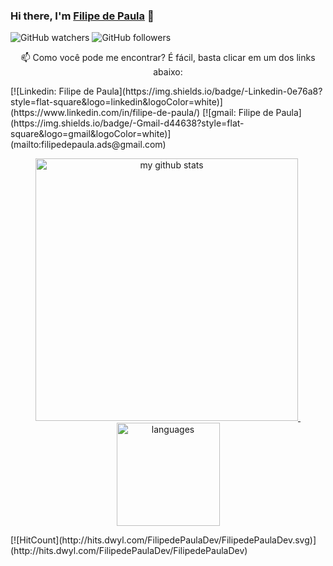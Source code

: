 ### Hi there, I'm [Filipe de Paula](https://www.linkedin.com/in/filipe-de-paula/) 👋
![GitHub watchers](https://img.shields.io/github/watchers/FilipedePaulaDev/FilipedePaulaDev?style=social)
![GitHub followers](https://img.shields.io/github/followers/FilipedePaulaDev?style=social)
<p align="center">
    📫 Como você pode me encontrar? É fácil, basta clicar em um dos links abaixo:
</p>
[![Linkedin: Filipe de Paula](https://img.shields.io/badge/-Linkedin-0e76a8?style=flat-square&logo=linkedin&logoColor=white)](https://www.linkedin.com/in/filipe-de-paula/)
[![gmail: Filipe de Paula](https://img.shields.io/badge/-Gmail-d44638?style=flat-square&logo=gmail&logoColor=white)](mailto:filipedepaula.ads@gmail.com)

<a align="center" href="https://github.com/FilipedePaulaDev/">
      <p align="center">
      <img src="https://github-readme-stats.vercel.app/api?username=FilipedePaulaDev&show_icons=true&theme=tokyonight" alt="my github stats" width="420"/>&nbsp;
      <img src="https://github-readme-stats.vercel.app/api/top-langs/?username=FilipedePaulaDev&layout=compact&theme=tokyonight" alt="languages" height="165"/>
      </p>
 </a>
 [![HitCount](http://hits.dwyl.com/FilipedePaulaDev/FilipedePaulaDev.svg)](http://hits.dwyl.com/FilipedePaulaDev/FilipedePaulaDev)
<!--
**FilipedePaulaDev/FilipedePaulaDev** is a ✨ _special_ ✨ repository because its `README.md` (this file) appears on your GitHub profile.

Here are some ideas to get you started:

- 🔭 I’m currently working on ...
- 🌱 I’m currently learning ...
- 👯 I’m looking to collaborate on ...
- 🤔 I’m looking for help with ...
- 💬 Ask me about ...
- 📫 How to reach me: ...
- 😄 Pronouns: ...
- ⚡ Fun fact: ...
-->
